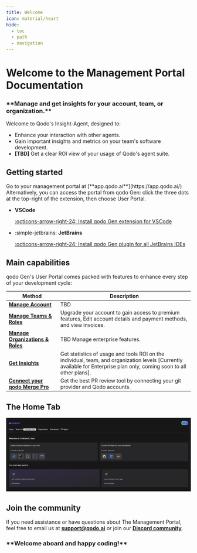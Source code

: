```yaml
---
title: Welcome
icon: material/heart
hide:
  - toc
  - path
  - navigation
---
```



# Welcome to the Management Portal Documentation

<h3 class="black" markdown>
**Manage and get insights for your account, team, or organization.**
</h3>

Welcome to Qodo's Insight-Agent, designed to:

- Enhance your interaction with other agents.
- Gain important insights and metrics on your team's software development.
- **[TBD]** Get a clear ROI view of your usage of Qodo's agent suite.


## Getting started

<div class="grid cards" markdown>
Go to your management portal at [**app.qodo.ai**](https://app.qodo.ai/)</div>
Alternatively, you can access the portal from qodo Gen: click the three dots at the top-right of the extension, then choose User Portal.

<div class="grid cards" markdown>

-  __VSCode__ 

    [:octicons-arrow-right-24: Install qodo Gen extension for VSCode](https://marketplace.visualstudio.com/items?itemName=Codium.codium)

- :simple-jetbrains: __JetBrains__ 
    
    [:octicons-arrow-right-24: Install qodo Gen plugin for all JetBrains IDEs](https://plugins.jetbrains.com/plugin/21206-codiumate--code-test-and-review-with-confidence--by-codiumai)

</div>


## Main capabilities

qodo Gen's User Portal comes packed with features to enhance every step of your development cycle:

| Method      | Description                          |
| ----------- | ------------------------------------ |
| **[Manage Account](./developer-and-teams-member/index.md)**  | TBD |
| **[Manage Teams & Roles](./teams-admin/index.md)** | Upgrade your account to gain access to premium features, Edit account details and payment methods, and view invoices. |
| **[Manage Organizations & Roles](./enterprise-admin/index.md)** | TBD Manage enterprise features. |
| **[Get Insights](./enterprise-admin/dashboard)** | Get statistics of usage and tools ROI on the individual, team, and organization levels [Currently available for Enterprise plan only, coming soon to all other plans]. |
| **[Connect your qodo Merge Pro](./general/pr-agent)** | Get the best PR review tool by connecting your git provider and Qodo accounts. |


## The Home Tab

![home_tab](./assets/home_tab.png)  

## Join the community

If you need assistance or have questions about The Management Portal, feel free to email us at **<support@qodo.ai>**  or join our [**Discord community**](https://discord.com/invite/kG35uSHDBc).


<h3 class="black" markdown>
**Welcome aboard and happy coding!**
</h3>